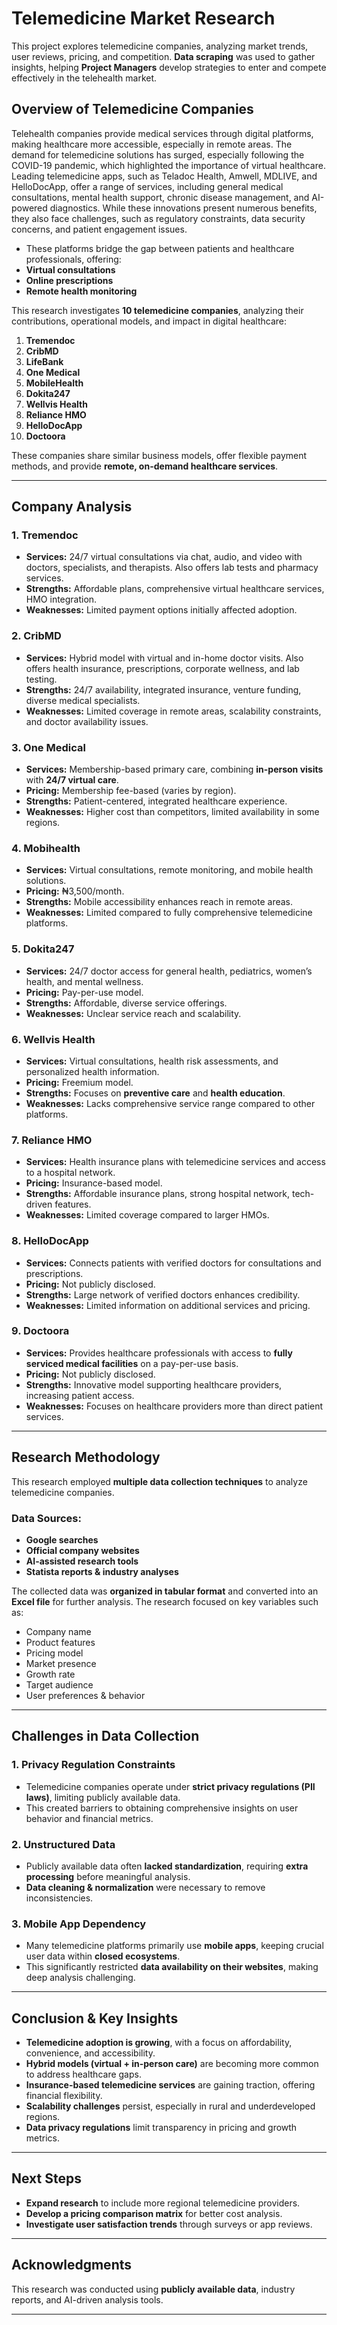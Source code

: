 # Telemedicine Market Research  

This project explores telemedicine companies, analyzing market trends, user reviews, pricing, and competition. **Data scraping** was used to gather insights, helping **Project Managers** develop strategies to enter and compete effectively in the telehealth market.  

## **Overview of Telemedicine Companies**  
Telehealth companies provide medical services through digital platforms, making healthcare more accessible, especially in remote areas. The demand for telemedicine solutions has surged, especially following the COVID-19 pandemic, which highlighted the importance of virtual healthcare. Leading telemedicine apps, such as Teladoc Health, Amwell, MDLIVE, and HelloDocApp, offer a range of services, including general medical consultations, mental health support, chronic disease management, and AI-powered diagnostics. While these innovations present numerous benefits, they also face challenges, such as regulatory constraints, data security concerns, and patient engagement issues.
- These platforms bridge the gap between patients and healthcare professionals, offering:  
- **Virtual consultations**  
- **Online prescriptions**  
- **Remote health monitoring**  

This research investigates **10 telemedicine companies**, analyzing their contributions, operational models, and impact in digital healthcare:  

1. **Tremendoc**  
2. **CribMD**  
3. **LifeBank**  
4. **One Medical**  
5. **MobileHealth**  
6. **Dokita247**  
7. **Wellvis Health**  
8. **Reliance HMO**  
9. **HelloDocApp**  
10. **Doctoora**  

These companies share similar business models, offer flexible payment methods, and provide **remote, on-demand healthcare services**.  

---

## **Company Analysis**  

### **1. Tremendoc**  
- **Services:** 24/7 virtual consultations via chat, audio, and video with doctors, specialists, and therapists. Also offers lab tests and pharmacy services.  
- **Strengths:** Affordable plans, comprehensive virtual healthcare services, HMO integration.  
- **Weaknesses:** Limited payment options initially affected adoption.  

### **2. CribMD**  
- **Services:** Hybrid model with virtual and in-home doctor visits. Also offers health insurance, prescriptions, corporate wellness, and lab testing.  
- **Strengths:** 24/7 availability, integrated insurance, venture funding, diverse medical specialists.  
- **Weaknesses:** Limited coverage in remote areas, scalability constraints, and doctor availability issues.  

### **3. One Medical**  
- **Services:** Membership-based primary care, combining **in-person visits** with **24/7 virtual care**.  
- **Pricing:** Membership fee-based (varies by region).  
- **Strengths:** Patient-centered, integrated healthcare experience.  
- **Weaknesses:** Higher cost than competitors, limited availability in some regions.  

### **4. Mobihealth**  
- **Services:** Virtual consultations, remote monitoring, and mobile health solutions.  
- **Pricing:** ₦3,500/month.  
- **Strengths:** Mobile accessibility enhances reach in remote areas.  
- **Weaknesses:** Limited compared to fully comprehensive telemedicine platforms.  

### **5. Dokita247**  
- **Services:** 24/7 doctor access for general health, pediatrics, women’s health, and mental wellness.  
- **Pricing:** Pay-per-use model.  
- **Strengths:** Affordable, diverse service offerings.  
- **Weaknesses:** Unclear service reach and scalability.  

### **6. Wellvis Health**  
- **Services:** Virtual consultations, health risk assessments, and personalized health information.  
- **Pricing:** Freemium model.  
- **Strengths:** Focuses on **preventive care** and **health education**.  
- **Weaknesses:** Lacks comprehensive service range compared to other platforms.  

### **7. Reliance HMO**  
- **Services:** Health insurance plans with telemedicine services and access to a hospital network.  
- **Pricing:** Insurance-based model.  
- **Strengths:** Affordable insurance plans, strong hospital network, tech-driven features.  
- **Weaknesses:** Limited coverage compared to larger HMOs.  

### **8. HelloDocApp**  
- **Services:** Connects patients with verified doctors for consultations and prescriptions.  
- **Pricing:** Not publicly disclosed.  
- **Strengths:** Large network of verified doctors enhances credibility.  
- **Weaknesses:** Limited information on additional services and pricing.  

### **9. Doctoora**  
- **Services:** Provides healthcare professionals with access to **fully serviced medical facilities** on a pay-per-use basis.  
- **Pricing:** Not publicly disclosed.  
- **Strengths:** Innovative model supporting healthcare providers, increasing patient access.  
- **Weaknesses:** Focuses on healthcare providers more than direct patient services.  

---

## **Research Methodology**  
This research employed **multiple data collection techniques** to analyze telemedicine companies.  

### **Data Sources:**  
- **Google searches**  
- **Official company websites**  
- **AI-assisted research tools**  
- **Statista reports & industry analyses**  

The collected data was **organized in tabular format** and converted into an **Excel file** for further analysis. The research focused on key variables such as:  
- Company name  
- Product features  
- Pricing model  
- Market presence  
- Growth rate  
- Target audience  
- User preferences & behavior  

---

## **Challenges in Data Collection**  

### **1. Privacy Regulation Constraints**  
- Telemedicine companies operate under **strict privacy regulations (PII laws)**, limiting publicly available data.  
- This created barriers to obtaining comprehensive insights on user behavior and financial metrics.  

### **2. Unstructured Data**  
- Publicly available data often **lacked standardization**, requiring **extra processing** before meaningful analysis.  
- **Data cleaning & normalization** were necessary to remove inconsistencies.  

### **3. Mobile App Dependency**  
- Many telemedicine platforms primarily use **mobile apps**, keeping crucial user data within **closed ecosystems**.  
- This significantly restricted **data availability on their websites**, making deep analysis challenging.  

---

## **Conclusion & Key Insights**  
- **Telemedicine adoption is growing**, with a focus on affordability, convenience, and accessibility.  
- **Hybrid models (virtual + in-person care)** are becoming more common to address healthcare gaps.  
- **Insurance-based telemedicine services** are gaining traction, offering financial flexibility.  
- **Scalability challenges** persist, especially in rural and underdeveloped regions.  
- **Data privacy regulations** limit transparency in pricing and growth metrics.  

---

## **Next Steps**  
- **Expand research** to include more regional telemedicine providers.  
- **Develop a pricing comparison matrix** for better cost analysis.  
- **Investigate user satisfaction trends** through surveys or app reviews.  

---

## **Acknowledgments**  
This research was conducted using **publicly available data**, industry reports, and AI-driven analysis tools.  

---
